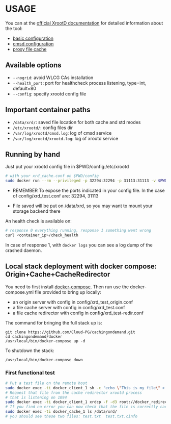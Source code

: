 # USAGE
You can at the [official XrootD documentation](http://xrootd.org/docs.html) for detailed information about the tool:
* [basic configuration](http://xrootd.org/doc/dev47/xrd_config.htm)
* [cmsd configuration](http://xrootd.org/doc/dev45/cms_config.htm)
* [proxy file cache](http://xrootd.org/doc/dev47/pss_config.htm)
## Available options

* `--nogrid`: avoid WLCG CAs installation
* `--health_port`: port for healthcheck process listening, type=int, default=80
* `--config`: specify xrootd config file

## Important container paths

* `/data/xrd/`: saved file location for both cache and std modes
* `/etc/xrootd/`: config files dir
* `/var/log/xrootd/cmsd.log`: log of cmsd service
* `/var/log/xrootd/xrootd.log`: log of xrootd service

## Running by hand

Just put your xrootd config file in $PWD/config:/etc/xrootd

```bash
# with your xrd_cache.conf on $PWD/config
sudo docker run --rm --privileged -p 32294:32294 -p 31113:31113 -v $PWD/config:/etc/xrootd cloudpg/cachingondemand --config /etc/xrootd/xrd_test.conf
```

* REMEMBER To expose the ports indicated in your config file. In the case of config/xrd_test.conf are: 32294, 31113

* File saved will be put on /data/xrd, so you may want to mount your storage backend there

An health check is available on:
```bash
# response 0 everything running, response 1 something went wrong
curl <container_ip>/check_health
```

In case of response 1, with `docker logs` you can see a log dump of the crashed daemon.

## Local stack deployment with docker compose: Origin+Cache+CacheRedirector

You need to first install [docker-compose](https://docs.docker.com/compose/install/#install-compose).
Then run use the docker-compose.yml file provided to bring up locally:

* an origin server with config in config/xrd_test_origin.conf
* a file cache server with config in config/xrd_test.conf
* a file cache redirector with config in config/xrd_test-redir.conf

The command for bringing the full stack up is:
```
git clone https://github.com/Cloud-PG/cachingondemand.git
cd cachingondemand/docker
/usr/local/bin/docker-compose up -d
```

To shutdown the stack:
```
/usr/local/bin/docker-compose down
```

### First functional test

```bash
# Put a test file on the remote host
sudo docker exec -ti docker_client_1 sh -c "echo \"This is my file\" > test.txt & xrdcp test.txt root://docker_origin_1:1194//test.txt"
# Request that file from the cache redirector xrootd process 
# that is listening on 1094
sudo docker exec -ti docker_client_1 xrdcp -f -d3 root://docker_redirector_1//test.txt remote_test.txt
# If you find no error you can now check that the file is correctly cached on cache server
sudo docker exec -ti docker_cache_1 ls /data/xrd/
# you should see these two files: test.txt  test.txt.cinfo
```
